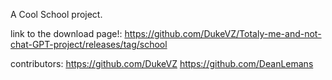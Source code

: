 A Cool School project.

link to the download page!: https://github.com/DukeVZ/Totaly-me-and-not-chat-GPT-project/releases/tag/school 

contributors:
https://github.com/DukeVZ
https://github.com/DeanLemans
